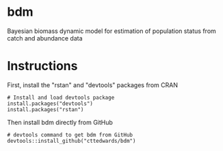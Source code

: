bdm
===

Bayesian biomass dynamic model for estimation of population status from catch and abundance data

Instructions
=============
First, install the "rstan" and "devtools" packages from CRAN

    # Install and load devtools package
    install.packages("devtools")
    install.packages("rstan")

Then install bdm directly from GitHub

    # devtools command to get bdm from GitHub
    devtools::install_github("cttedwards/bdm") 

